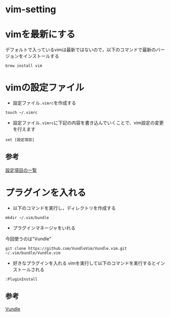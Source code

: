 # vim-setting

# vimを最新にする
デフォルトで入っているvimは最新ではないので，以下のコマンドで最新のバージョンをインストールする

```
brew install vim
```

# vimの設定ファイル
- 設定ファイル`.vimrc`を作成する
```
touch ~/.vimrc
```

- 設定ファイル`.vimrc`に下記の内容を書き込んでいくことで、vim設定の変更を行えます
```
set [設定項目]
```

## 参考
[設定項目の一覧](https://lecu1012.com/vim_editer_customize/)


# プラグインを入れる
- 以下のコマンドを実行し，ディレクトリを作成する
```
mkdir ~/.vim/bundle
```
- プラグインマネージャをいれる

今回使うのは"Vundle"
```
git clone https://github.com/VundleVim/Vundle.vim.git ~/.vim/bundle/Vundle.vim
```

- 好きなプラグインを入れる
vimを実行して以下のコマンドを実行するとインストールされる
```
:PluginInstall
```

## 参考
[Vundle](https://github.com/VundleVim/Vundle.vim)

